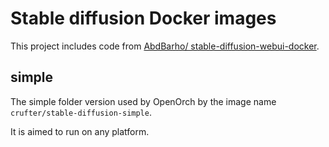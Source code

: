 # Stable diffusion Docker images

This project includes code from [AbdBarho/
stable-diffusion-webui-docker](https://github.com/AbdBarho/stable-diffusion-webui-docker/tree/master/services/AUTOMATIC1111).

## simple

The simple folder version used by OpenOrch by the image name `crufter/stable-diffusion-simple`.

It is aimed to run on any platform.
